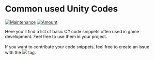 # Common used Unity Codes

 [![Maintenance](https://img.shields.io/badge/Maintained%3F-yes-green.svg)](https://GitHub.com/MarvinTMavee/commoncodes/graphs/commit-activity)
 [![Amount](https://img.shields.io/badge/Amount-1-yellow.svg)](https://GitHub.com/MarvinTMavee/commoncodes/graphs/commit-activity)

Here you'll find a list of basic C# code snippets often used in game development. Feel free to use them in your project.<br><br>
If you want to contribute your code snippets, feel free to create an issue with the <img src="https://maevedev.com/ico/new-snippet.png"> tag.

